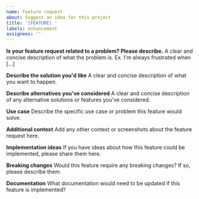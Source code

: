 ```yaml
---
name: Feature request
about: Suggest an idea for this project
title: '[FEATURE] '
labels: enhancement
assignees: ''
---
```


**Is your feature request related to a problem? Please describe.**
A clear and concise description of what the problem is. Ex. I'm always frustrated when [...]

**Describe the solution you'd like**
A clear and concise description of what you want to happen.

**Describe alternatives you've considered**
A clear and concise description of any alternative solutions or features you've considered.

**Use case**
Describe the specific use case or problem this feature would solve.

**Additional context**
Add any other context or screenshots about the feature request here.

**Implementation ideas**
If you have ideas about how this feature could be implemented, please share them here.

**Breaking changes**
Would this feature require any breaking changes? If so, please describe them.

**Documentation**
What documentation would need to be updated if this feature is implemented?
